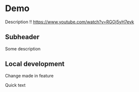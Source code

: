 # Demo

Description !!
https://www.youtube.com/watch?v=RGOj5yH7evk

## Subheader

Some description

## Local development

Change made in feature

Quick text
